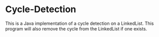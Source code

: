 # Cycle-Detection
This is a Java implementation of a cycle detection on a LinkedList. This program will also remove the cycle from the LinkedList if one exists.
